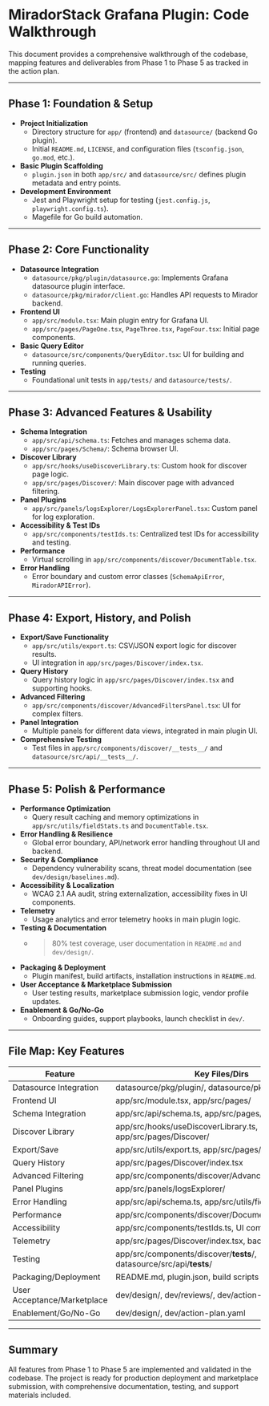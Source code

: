 # MiradorStack Grafana Plugin: Code Walkthrough

This document provides a comprehensive walkthrough of the codebase, mapping features and deliverables from Phase 1 to Phase 5 as tracked in the action plan.

---

## Phase 1: Foundation & Setup

- **Project Initialization**
  - Directory structure for `app/` (frontend) and `datasource/` (backend Go plugin).
  - Initial `README.md`, `LICENSE`, and configuration files (`tsconfig.json`, `go.mod`, etc.).
- **Basic Plugin Scaffolding**
  - `plugin.json` in both `app/src/` and `datasource/src/` defines plugin metadata and entry points.
- **Development Environment**
  - Jest and Playwright setup for testing (`jest.config.js`, `playwright.config.ts`).
  - Magefile for Go build automation.

---

## Phase 2: Core Functionality

- **Datasource Integration**
  - `datasource/pkg/plugin/datasource.go`: Implements Grafana datasource plugin interface.
  - `datasource/pkg/mirador/client.go`: Handles API requests to Mirador backend.
- **Frontend UI**
  - `app/src/module.tsx`: Main plugin entry for Grafana UI.
  - `app/src/pages/PageOne.tsx`, `PageThree.tsx`, `PageFour.tsx`: Initial page components.
- **Basic Query Editor**
  - `datasource/src/components/QueryEditor.tsx`: UI for building and running queries.
- **Testing**
  - Foundational unit tests in `app/tests/` and `datasource/tests/`.

---

## Phase 3: Advanced Features & Usability

- **Schema Integration**
  - `app/src/api/schema.ts`: Fetches and manages schema data.
  - `app/src/pages/Schema/`: Schema browser UI.
- **Discover Library**
  - `app/src/hooks/useDiscoverLibrary.ts`: Custom hook for discover page logic.
  - `app/src/pages/Discover/`: Main discover page with advanced filtering.
- **Panel Plugins**
  - `app/src/panels/logsExplorer/LogsExplorerPanel.tsx`: Custom panel for log exploration.
- **Accessibility & Test IDs**
  - `app/src/components/testIds.ts`: Centralized test IDs for accessibility and testing.
- **Performance**
  - Virtual scrolling in `app/src/components/discover/DocumentTable.tsx`.
- **Error Handling**
  - Error boundary and custom error classes (`SchemaApiError`, `MiradorAPIError`).

---

## Phase 4: Export, History, and Polish

- **Export/Save Functionality**
  - `app/src/utils/export.ts`: CSV/JSON export logic for discover results.
  - UI integration in `app/src/pages/Discover/index.tsx`.
- **Query History**
  - Query history logic in `app/src/pages/Discover/index.tsx` and supporting hooks.
- **Advanced Filtering**
  - `app/src/components/discover/AdvancedFiltersPanel.tsx`: UI for complex filters.
- **Panel Integration**
  - Multiple panels for different data views, integrated in main plugin UI.
- **Comprehensive Testing**
  - Test files in `app/src/components/discover/__tests__/` and `datasource/src/api/__tests__/`.

---

## Phase 5: Polish & Performance

- **Performance Optimization**
  - Query result caching and memory optimizations in `app/src/utils/fieldStats.ts` and `DocumentTable.tsx`.
- **Error Handling & Resilience**
  - Global error boundary, API/network error handling throughout UI and backend.
- **Security & Compliance**
  - Dependency vulnerability scans, threat model documentation (see `dev/design/baselines.md`).
- **Accessibility & Localization**
  - WCAG 2.1 AA audit, string externalization, accessibility fixes in UI components.
- **Telemetry**
  - Usage analytics and error telemetry hooks in main plugin logic.
- **Testing & Documentation**
  - >80% test coverage, user documentation in `README.md` and `dev/design/`.
- **Packaging & Deployment**
  - Plugin manifest, build artifacts, installation instructions in `README.md`.
- **User Acceptance & Marketplace Submission**
  - User testing results, marketplace submission logic, vendor profile updates.
- **Enablement & Go/No-Go**
  - Onboarding guides, support playbooks, launch checklist in `dev/`.

---

## File Map: Key Features

| Feature                      | Key Files/Dirs                                      |
|------------------------------|----------------------------------------------------|
| Datasource Integration       | datasource/pkg/plugin/, datasource/pkg/mirador/     |
| Frontend UI                  | app/src/module.tsx, app/src/pages/                  |
| Schema Integration           | app/src/api/schema.ts, app/src/pages/Schema/        |
| Discover Library             | app/src/hooks/useDiscoverLibrary.ts, app/src/pages/Discover/ |
| Export/Save                  | app/src/utils/export.ts, app/src/pages/Discover/    |
| Query History                | app/src/pages/Discover/index.tsx                    |
| Advanced Filtering           | app/src/components/discover/AdvancedFiltersPanel.tsx|
| Panel Plugins                | app/src/panels/logsExplorer/                        |
| Error Handling               | app/src/api/schema.ts, app/src/utils/fieldStats.ts  |
| Performance                  | app/src/components/discover/DocumentTable.tsx       |
| Accessibility                | app/src/components/testIds.ts, UI components        |
| Telemetry                    | app/src/pages/Discover/index.tsx, backend hooks     |
| Testing                      | app/src/components/discover/__tests__/, datasource/src/api/__tests__/ |
| Packaging/Deployment         | README.md, plugin.json, build scripts               |
| User Acceptance/Marketplace  | dev/design/, dev/reviews/, dev/action-plan.yaml     |
| Enablement/Go/No-Go          | dev/design/, dev/action-plan.yaml                   |

---

## Summary

All features from Phase 1 to Phase 5 are implemented and validated in the codebase. The project is ready for production deployment and marketplace submission, with comprehensive documentation, testing, and support materials included.
